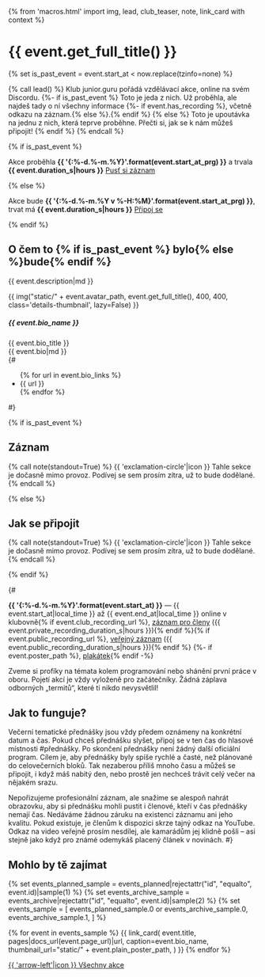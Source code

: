 {% from 'macros.html' import img, lead, club_teaser, note, link_card with context %}

# {{ event.get_full_title() }}

{% set is_past_event = event.start_at < now.replace(tzinfo=none) %}

{% call lead() %}
Klub junior.guru pořádá vzdělávací akce, online na svém Discordu.
{%- if is_past_event %}
  Toto je jeda z nich. Už proběhla, ale najdeš tady o ní všechny informace
  {%- if event.has_recording %}, včetně odkazu na záznam.{% else %}.{% endif %}
{% else %}
  Toto je upoutávka na jednu z nich, která teprve proběhne. Přečti si, jak se k nám můžeš připojit!
{% endif %}
{% endcall %}

{% if is_past_event %}
<p class="c2a airy">
  <span class="c2a-text display">
    Akce proběhla <strong>{{ '{:%-d.%-m.%Y}'.format(event.start_at_prg) }}</strong>
    a trvala <strong>{{ event.duration_s|hours }}</strong>
  </span>
  <a class="c2a-button" href="#zaznam">Pusť si záznam</a>
</p>
{% else %}
<p class="c2a airy">
  <span class="c2a-text display">
    Akce bude <strong>{{ '{:%-d.%-m.%Y v %-H:%M}'.format(event.start_at_prg) }}</strong>,
    trvat má <strong>{{ event.duration_s|hours }}</strong>
  </span>
  <a class="c2a-button pulse" href="#jak-se-pripojit">Připoj se</a>
</p>
{% endif %}

## O čem to {% if is_past_event %} bylo{% else %}bude{% endif %}

{{ event.description|md }}

<div class="standout details">
  <div class="details-info avatar">
    <div class="details-image">
      {{ img("static/" + event.avatar_path, event.get_full_title(), 400, 400, class='details-thumbnail', lazy=False) }}
    </div>
    <div class="details-body">
      <h5 class="details-heading">{{ event.bio_name }}</h5>
      <div class="details-text compact">
        {{ event.bio_title }}
      </div>
      <div class="details-text">
        {{ event.bio|md }}
      </div>
      {#
      <ul class="details-items compact">
        {% for url in event.bio_links %}
          <li class="details-item">{{ url }}</li>
        {% endfor %}
      </ul>
      #}
    </div>
  </div>
</div>

{% if is_past_event %}

## Záznam
<!-- {{ club_teaser("Hledej recenze v klubu") }} -->

{% call note(standout=True) %}
  {{ 'exclamation-circle'|icon }} Tahle sekce je dočasně mimo provoz. Podívej se sem prosím zítra, už to bude dodělané.
{% endcall %}

{% else %}

## Jak se připojit
<!-- {{ club_teaser("Připoj se na 14 dní zdarma") }} -->

{% call note(standout=True) %}
  {{ 'exclamation-circle'|icon }} Tahle sekce je dočasně mimo provoz. Podívej se sem prosím zítra, už to bude dodělané.
{% endcall %}

{% endif %}


{#
<p>
  <strong>{{ '{:%-d.%-m.%Y}'.format(event.start_at) }}</strong>
  —
  {{ event.start_at|local_time }} až {{ event.end_at|local_time }} online v klubovně</strong>{% if event.club_recording_url %},
  <a href="{{ event.club_recording_url }}">záznam pro členy</a> ({{ event.private_recording_duration_s|hours }}){% endif %}{% if event.public_recording_url %},
  <a href="{{ event.public_recording_url }}">veřejný záznam</a> ({{ event.public_recording_duration_s|hours }}){% endif %}
  {%- if event.poster_path %}, <a href="{{ ("static/" + event.poster_path)|url }}">plakátek</a>{% endif -%}
</p>

Zveme si profíky na témata kolem programování nebo shánění první práce v oboru.
  Pojetí akcí je vždy vyloženě pro začátečníky.
  Žádná záplava odborných „termitů“, které ti nikdo nevysvětlil!

## Jak to funguje?

Večerní tematické přednášky jsou vždy předem oznámeny na konkrétní datum a čas. Pokud chceš přednášku slyšet, připoj se v ten čas do hlasové místnosti #přednášky. Po skončení přednášky není žádný další oficiální program. Cílem je, aby přednášky byly spíše rychlé a časté, než plánované do celovečerních bloků. Tak nezaberou příliš mnoho času a můžeš se připojit, i když máš nabitý den, nebo prostě jen nechceš trávit celý večer na nějakém srazu.

Nepořizujeme profesionální záznam, ale snažíme se alespoň nahrát obrazovku, aby si přednášku mohli pustit i členové, kteří v čas přednášky nemají čas. Nedáváme žádnou záruku na existenci záznamu ani jeho kvalitu. Pokud existuje, je členům k dispozici skrze tajný odkaz na YouTube. Odkaz na video veřejně prosím nesdílej, ale kamarádům jej klidně pošli – asi stejně jako když pro známé odemykáš placený článek v novinách.
#}

## Mohlo by tě zajímat

<div class="link-cards wide">
{% set events_planned_sample = events_planned|rejectattr("id", "equalto", event.id)|sample(1) %}
{% set events_archive_sample = events_archive|rejectattr("id", "equalto", event.id)|sample(2) %}
{% set events_sample = [
  events_planned_sample.0 or events_archive_sample.0,
  events_archive_sample.1,
] %}

{% for event in events_sample %}
{{ link_card(
  event.title,
  pages|docs_url(event.page_url)|url,
  caption=event.bio_name,
  thumbnail_url="static/" + event.plain_poster_path,
) }}
{% endfor %}
</div>

<div class="pagination">
  <div class="pagination-control">
    <a href="{{ (page|parent_page).url|url }}" class="pagination-button">
      {{ 'arrow-left'|icon }}
      Všechny akce
    </a>
  </div>
</div>
